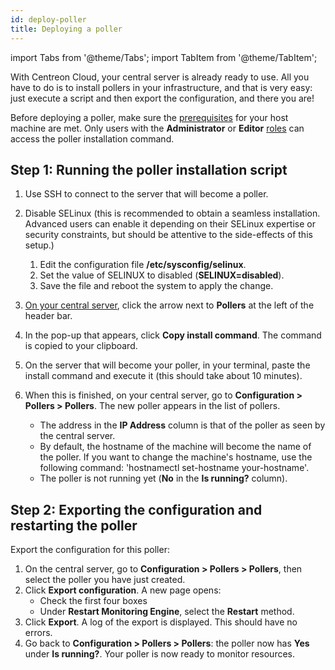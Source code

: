 ```yaml
---
id: deploy-poller
title: Deploying a poller
---
```


import Tabs from '@theme/Tabs';
import TabItem from '@theme/TabItem';

With Centreon Cloud, your central server is already ready to use. All you have to do is to install pollers in your infrastructure, and that is very easy: just execute a script and then export the configuration, and there you are!

Before deploying a poller, make sure the [prerequisites](prerequisites.md) for your host machine are met. Only users with the **Administrator** or **Editor** [roles](../users/users.md#user-roles) can access the poller installation command.

## Step 1: Running the poller installation script

1. Use SSH to connect to the server that will become a poller.
2. Disable SELinux (this is recommended to obtain a seamless installation. Advanced users can enable it depending on their SELinux expertise or security constraints, but should be attentive to the side-effects of this setup.)

   1. Edit the configuration file **/etc/sysconfig/selinux**.
   2. Set the value of SELINUX to disabled (**SELINUX=disabled**).
   3. Save the file and reboot the system to apply the change.

3. [On your central server](../getting-started/interface.md#accessing-the-central-servers-interface), click the arrow next to **Pollers** at the left of the header bar.

4. In the pop-up that appears, click **Copy install command**. The command is copied to your clipboard.

5. On the server that will become your poller, in your terminal, paste the install command and execute it (this should take about 10 minutes).

6. When this is finished, on your central server, go to **Configuration > Pollers > Pollers**. The new poller appears in the list of pollers.
   * The address in the **IP Address** column is that of the poller as seen by the central server.
   * By default, the hostname of the machine will become the name of the poller. If you want to change the machine's hostname, use the following command: 'hostnamectl set-hostname your-hostname'.
   * The poller is not running yet (**No** in the **Is running?** column).

## Step 2: Exporting the configuration and restarting the poller

Export the configuration for this poller:

1. On the central server, go to **Configuration > Pollers > Pollers**, then select the poller you have just created.
2. Click **Export configuration**. A new page opens:
   * Check the first four boxes
   * Under **Restart Monitoring Engine**, select the **Restart** method.
3. Click **Export**. A log of the export is displayed. This should have no errors.
4. Go back to **Configuration > Pollers > Pollers**: the poller now has **Yes** under **Is running?**. Your poller is now ready to monitor resources.
